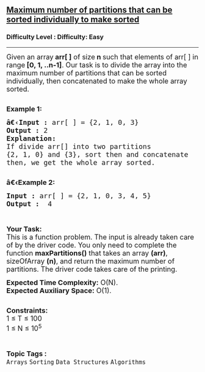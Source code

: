 <h2><a href="https://www.geeksforgeeks.org/problems/maximum-number-of-partitions-that-can-be-sorted-individually-to-make-sorted2926/1">Maximum number of partitions that can be sorted individually to make sorted</a></h2><h3>Difficulty Level : Difficulty: Easy</h3><hr><div class="problems_problem_content__Xm_eO"><p><span style="font-size:18px">Given an array<strong> arr[ ]</strong> of size<strong> n </strong>such that elements of arr[ ] in range<strong> [0, 1, ..n-1]</strong>. Our task is to divide the array into the maximum number of partitions that can be sorted individually, then concatenated to make the whole array sorted. </span></p>

<p><br>
<span style="font-size:18px"><strong>Example 1:</strong></span></p>

<pre><span style="font-size:18px"><strong>â€‹Input :</strong> arr[ ] = {2, 1, 0, 3}
<strong>Output :</strong> 2
<strong>Explanation:</strong>
If divide arr[] into two partitions 
{2, 1, 0} and {3}, sort then and concatenate 
then, we get the whole array sorted.
</span></pre>

<p><br>
<span style="font-size:18px"><strong>â€‹Example 2:</strong></span></p>

<pre><span style="font-size:18px"><strong>Input :</strong> arr[ ] = {2, 1, 0, 3, 4, 5} <strong>
Output :</strong>  4 </span></pre>

<p>&nbsp;</p>

<p><span style="font-size:18px"><strong>Your Task:</strong><br>
This is a function problem. The input is already taken care of by the driver code. You only need to complete the function <strong>maxPartitions()</strong> that takes an array <strong>(arr)</strong>, sizeOfArray <strong>(n)</strong>, and return the maximum number of partitions. The driver code takes care of the printing.</span></p>

<p><span style="font-size:18px"><strong>Expected Time Complexity:</strong>&nbsp;O(N).<br>
<strong>Expected Auxiliary Space:</strong>&nbsp;O(1).</span></p>

<p><br>
<span style="font-size:18px"><strong>Constraints:</strong><br>
1 ≤ T ≤ 100<br>
1 ≤ N ≤ 10<sup>5</sup></span></p>
</div><br><p><span style=font-size:18px><strong>Topic Tags : </strong><br><code>Arrays</code>&nbsp;<code>Sorting</code>&nbsp;<code>Data Structures</code>&nbsp;<code>Algorithms</code>&nbsp;